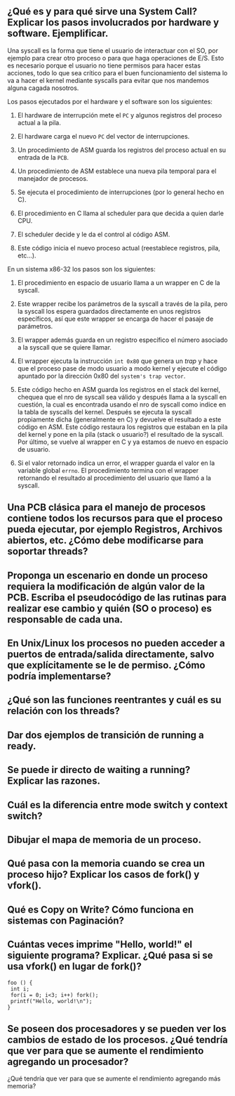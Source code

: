 ## ¿Qué es y para qué sirve una System Call? Explicar los pasos involucrados por hardware y software. Ejemplificar.

Una syscall es la forma que tiene el usuario de interactuar con el SO, por ejemplo para crear otro proceso o para que haga operaciones de E/S. Esto es necesario porque el usuario no tiene permisos para hacer estas acciones, todo lo que sea crítico para el buen funcionamiento del sistema lo va a hacer el kernel mediante syscalls para evitar que nos mandemos alguna cagada nosotros.

Los pasos ejecutados por el hardware y el software son los siguientes:

1. El hardware de interrupción mete el `PC` y algunos registros del proceso actual a la pila.

2. El hardware carga el nuevo `PC` del vector de interrupciones.

3. Un procedimiento de ASM guarda los registros del proceso actual en su entrada de la `PCB`.

4. Un procedimiento de ASM establece una nueva pila temporal para el manejador de procesos.

5. Se ejecuta el procedimiento de interrupciones (por lo general hecho en C).

6. El procedimiento en C llama al scheduler para que decida a quien darle CPU.

7. El scheduler decide y le da el control al código ASM.

8. Este código inicia el nuevo proceso actual (reestablece registros, pila, etc...).

En un sistema x86-32 los pasos son los siguientes:

1. El procedimiento en espacio de usuario llama a un wrapper en C de la syscall.

2. Este wrapper recibe los parámetros de la syscall a través de la pila, pero la syscall los espera guardados directamente en unos registros específicos, así que este wrapper se encarga de hacer el pasaje de parámetros.

3. El wrapper además guarda en un registro específico el número asociado a la syscall que se quiere llamar.

4. El wrapper ejecuta la instrucción `int 0x80` que genera un *trap* y hace que el proceso pase de modo usuario a modo kernel y ejecute el código apuntado por la dirección 0x80 del `system's trap vector`.

5. Este código hecho en ASM guarda los registros en el stack del kernel, chequea que el nro de syscall sea válido y después llama a la syscall en cuestión, la cual es encontrada usando el nro de syscall como indice en la tabla de syscalls del kernel. Después se ejecuta la syscall propiamente dicha (generalmente en C) y devuelve el resultado a este código en ASM. Este código restaura los registros que estaban en la pila del kernel y pone en la pila (stack o usuario?) el resultado de la syscall. Por último, se vuelve al wrapper en C y ya estamos de nuevo en espacio de usuario.

6. Si el valor retornado indica un error, el wrapper guarda el valor en la variable global `errno`. El procedimiento termina con el wrapper retornando el resultado al procedimiento del usuario que llamó a la syscall.



## Una PCB clásica para el manejo de procesos contiene todos los recursos para que el proceso pueda ejecutar, por ejemplo Registros, Archivos abiertos, etc. ¿Cómo debe modificarse para soportar threads?

## Proponga un escenario en donde un proceso requiera la modificación de algún valor de la PCB. Escriba el pseudocódigo de las rutinas para realizar ese cambio y quién (SO o proceso) es responsable de cada una.

## En Unix/Linux los procesos no pueden acceder a puertos de entrada/salida directamente, salvo que explícitamente se le de permiso. ¿Cómo podría implementarse?

## ¿Qué son las funciones reentrantes y cuál es su relación con los threads?

## Dar dos ejemplos de transición de running a ready.

## Se puede ir directo de waiting a running? Explicar las razones.

## Cuál es la diferencia entre mode switch y context switch?

## Dibujar el mapa de memoria de un proceso.

## Qué pasa con la memoria cuando se crea un proceso hijo? Explicar los casos de fork() y vfork().

## Qué es Copy on Write? Cómo funciona en sistemas con Paginación?

## Cuántas veces imprime "Hello, world!" el siguiente programa? Explicar. ¿Qué pasa si se usa vfork() en lugar de fork()? 

```
foo () {
 int i;
 for(i = 0; i<3; i++) fork();
 printf("Hello, world!\n");
}
```

## Se poseen dos procesadores y se pueden ver los cambios de estado de los procesos. ¿Qué tendría que ver para que se aumente el rendimiento agregando un procesador?
¿Qué tendría que ver para que se aumente el rendimiento agregando más memoria?
